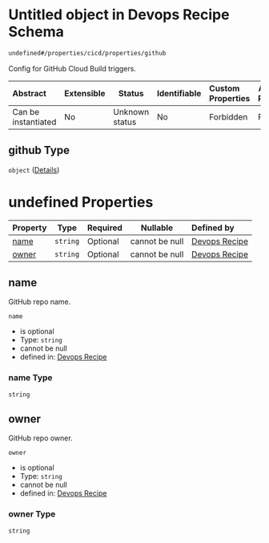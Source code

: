 # Untitled object in Devops Recipe Schema

```txt
undefined#/properties/cicd/properties/github
```

Config for GitHub Cloud Build triggers.


| Abstract            | Extensible | Status         | Identifiable | Custom Properties | Additional Properties | Access Restrictions | Defined In                                                                                                    |
| :------------------ | ---------- | -------------- | ------------ | :---------------- | --------------------- | ------------------- | ------------------------------------------------------------------------------------------------------------- |
| Can be instantiated | No         | Unknown status | No           | Forbidden         | Forbidden             | none                | [devops.schema.json\*](../../../../../../../../../../tmp/182028425/devops.schema.json "open original schema") |

## github Type

`object` ([Details](devops-properties-cicd-properties-github.md))

# undefined Properties

| Property        | Type     | Required | Nullable       | Defined by                                                                                                                                    |
| :-------------- | -------- | -------- | -------------- | :-------------------------------------------------------------------------------------------------------------------------------------------- |
| [name](#name)   | `string` | Optional | cannot be null | [Devops Recipe](devops-properties-cicd-properties-github-properties-name.md "undefined#/properties/cicd/properties/github/properties/name")   |
| [owner](#owner) | `string` | Optional | cannot be null | [Devops Recipe](devops-properties-cicd-properties-github-properties-owner.md "undefined#/properties/cicd/properties/github/properties/owner") |

## name

GitHub repo name.


`name`

-   is optional
-   Type: `string`
-   cannot be null
-   defined in: [Devops Recipe](devops-properties-cicd-properties-github-properties-name.md "undefined#/properties/cicd/properties/github/properties/name")

### name Type

`string`

## owner

GitHub repo owner.


`owner`

-   is optional
-   Type: `string`
-   cannot be null
-   defined in: [Devops Recipe](devops-properties-cicd-properties-github-properties-owner.md "undefined#/properties/cicd/properties/github/properties/owner")

### owner Type

`string`
